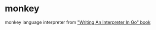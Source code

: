 # monkey
monkey language interpreter from ["Writing An Interpreter In Go" book](https://interpreterbook.com/)
